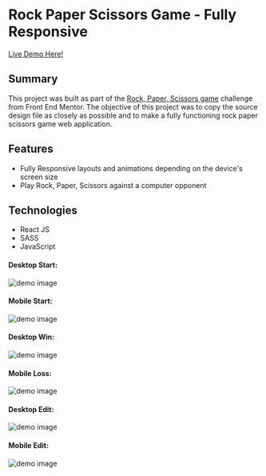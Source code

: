 # Rock Paper Scissors Game - Fully Responsive

[Live Demo Here!](https://zflegle3.github.io/rock-paper-scissors-game/)

## Summary

This project was built as part of the [Rock, Paper, Scissors game](https://www.frontendmentor.io/challenges/rock-paper-scissors-game-pTgwgvgH) challenge from Front End Mentor. The objective of this project was to copy the source design file as closely as possible and to make a fully functioning rock paper scissors game web application.

## Features 
* Fully Responsive layouts and animations depending on the device's screen size
* Play Rock, Paper, Scissors against a computer opponent

## Technologies
* React JS
* SASS
* JavaScript

#### Desktop Start:
![demo image](https://raw.githubusercontent.com/zflegle3/rock-paper-scissors-game/main/design/original/desktop-step-1.jpg)

#### Mobile Start:
![demo image](https://raw.githubusercontent.com/zflegle3/rock-paper-scissors-game/main/design/original/mobile-step-1.jpg)

#### Desktop Win:
![demo image](https://raw.githubusercontent.com/zflegle3/rock-paper-scissors-game/main/design/original/desktop-step-4-win.jpg)

#### Mobile Loss:
![demo image](https://raw.githubusercontent.com/zflegle3/rock-paper-scissors-game/main/design/original/mobile-step-4-lose.jpg)

#### Desktop Edit:
![demo image](https://raw.githubusercontent.com/zflegle3/rock-paper-scissors-game/main/design/original/desktop-rules-modal.jpg)

#### Mobile Edit:
![demo image](https://raw.githubusercontent.com/zflegle3/rock-paper-scissors-game/main/design/original/mobile-rules-modal.jpg)






